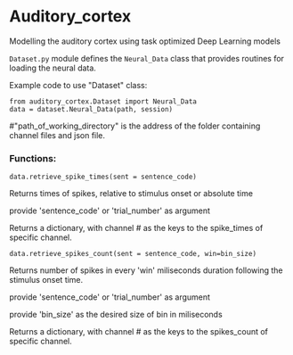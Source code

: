# Auditory_cortex
Modelling the auditory cortex using task optimized Deep Learning models 

```Dataset.py``` module defines the ```Neural_Data``` class that provides routines for loading the neural data. 

Example code to use "Dataset" class:

```
from auditory_cortex.Dataset import Neural_Data
data = dataset.Neural_Data(path, session)
```

#"path_of_working_directory" is the address of the folder containing channel files and json file.

### Functions:

```data.retrieve_spike_times(sent = sentence_code)```

Returns times of spikes, relative to stimulus onset or absolute time

provide 'sentence_code' or 'trial_number' as argument

Returns a dictionary, with channel # as the keys to the spike_times of specific channel.

```data.retrieve_spikes_count(sent = sentence_code, win=bin_size)```

Returns number of spikes in every 'win' miliseconds duration following the stimulus onset time.

provide 'sentence_code' or 'trial_number' as argument

provide 'bin_size' as the desired size of bin in miliseconds

Returns a dictionary, with channel # as the keys to the spikes_count of specific channel.
